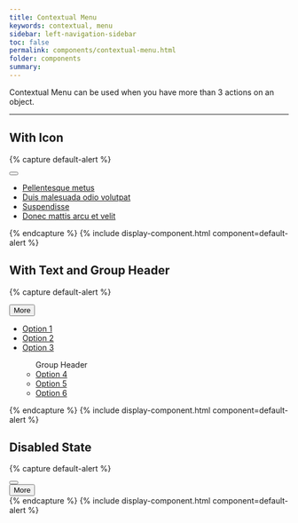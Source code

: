 ```yaml
---
title: Contextual Menu
keywords: contextual, menu
sidebar: left-navigation-sidebar
toc: false
permalink: components/contextual-menu.html
folder: components
summary:
---
```


Contextual Menu can be used when you have more than 3 actions on an object.

<hr>

## With Icon
{% capture default-alert %}
<div class="fd-dropdown">
    <button class=" fd-button--icon fd-button--secondary sap-icon--vertical-grip" aria-controls="WQIDD179" aria-haspopup="true" aria-expanded="false" aria-label="More"></button>
    <ul class="fd-dropdown__menu fd-contextual-menu" aria-hidden="true" id="WQIDD179">
        <li><a href="#" class="fd-dropdown__item">Pellentesque metus</a></li>
        <li><a href="#" class="fd-dropdown__item">Duis malesuada odio volutpat</a></li>
        <li><a href="#" class="fd-dropdown__item">Suspendisse</a></li>
        <li><a href="#" class="fd-dropdown__item">Donec mattis arcu et velit</a></li>
    </ul>
</div>
{% endcapture %}
{% include display-component.html component=default-alert %}

<br>

## With Text and Group Header

{% capture default-alert %}
<div class="fd-dropdown">
    <button class=" fd-button--text fd-button--secondary sap-icon--more" aria-controls="N9auM224" aria-haspopup="true" aria-expanded="false" aria-label="More">More</button>
    <ul class="fd-dropdown__menu fd-contextual-menu" aria-hidden="true" id="N9auM224">
        <li><a href="#" class="fd-dropdown__item">Option 1</a></li>
        <li><a href="#" class="fd-dropdown__item">Option 2</a></li>
        <li><a href="#" class="fd-dropdown__item">Option 3</a></li>
            <ul class="fd-dropdown__group">
                <span class="fd-dropdown__separator" role="separator">Group Header</span>
                <li><a href="#" class="fd-dropdown__item">Option 4</a></li>
                <li><a href="#" class="fd-dropdown__item">Option 5</a></li>
                <li><a href="#" class="fd-dropdown__item">Option 6</a></li>
            </ul>
        </ul>
</div>
{% endcapture %}
{% include display-component.html component=default-alert %}

<br>

## Disabled State

{% capture default-alert %}
<div class="fd-dropdown">
    <button class=" fd-button--icon fd-button--secondary sap-icon--vertical-grip is-disabled" aria-controls="BiT4b445" aria-haspopup="true" aria-expanded="false" aria-label="More"></button>
</div>

<div class="fd-dropdown">
    <button class=" fd-button--icon fd-button--secondary is-disabled" aria-controls="BiT4b445" aria-haspopup="true" aria-expanded="false" aria-label="More">More</button>
</div>
{% endcapture %}
{% include display-component.html component=default-alert %}
